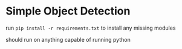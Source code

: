 # Simple Object Detection

run `pip install -r requirements.txt` to install any missing modules

should run on anything capable of running python
